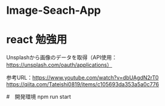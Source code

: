 # Image-Seach-App

# react 勉強用
Unsplashから画像のデータを取得（API使用：https://unsplash.com/oauth/applications）


参考URL：https://www.youtube.com/watch?v=dbUAgdN2rT0
        https://qiita.com/Tateishi0819/items/c105693da353a5a0c776

#　開発環境
npm run start

